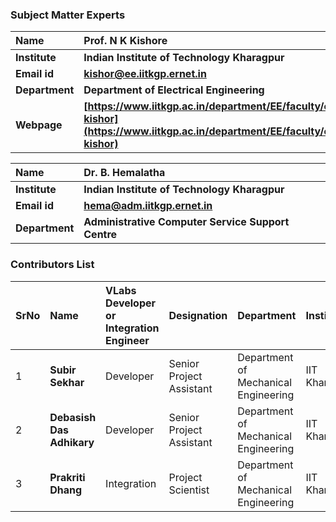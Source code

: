 ### Subject Matter Experts 

<b>Name | <b> **Prof. N K Kishore**
:--|:--|
<b> Institute | <b>  **Indian Institute of Technology Kharagpur**
<b> Email id|     <b>  **kishor@ee.iitkgp.ernet.in**
<b> Department |  **Department of Electrical Engineering**
<b>Webpage| <b> [https://www.iitkgp.ac.in/department/EE/faculty/ee-kishor](https://www.iitkgp.ac.in/department/EE/faculty/ee-kishor)

<b>Name  | <b> **Dr. B. Hemalatha**
:--|:--|
<b> Institute | <b>  **Indian Institute of Technology Kharagpur**
<b> Email id|     <b>  **hema@adm.iitkgp.ernet.in**
<b> Department |  **Administrative Computer Service Support Centre**

### Contributors List

SrNo | Name | VLabs Developer or Integration Engineer | Designation | Department| Institute
:--|:--|:--|:--|:--|:--|
1 | **Subir Sekhar** | Developer | Senior Project Assistant | Department of Mechanical Engineering | IIT Kharagpur | 
2 | **Debasish Das Adhikary** | Developer | Senior Project Assistant | Department of Mechanical Engineering | IIT Kharagpur | 
3 | **Prakriti Dhang** | Integration | Project Scientist | Department of Mechanical Engineering |IIT Kharagpur | 
